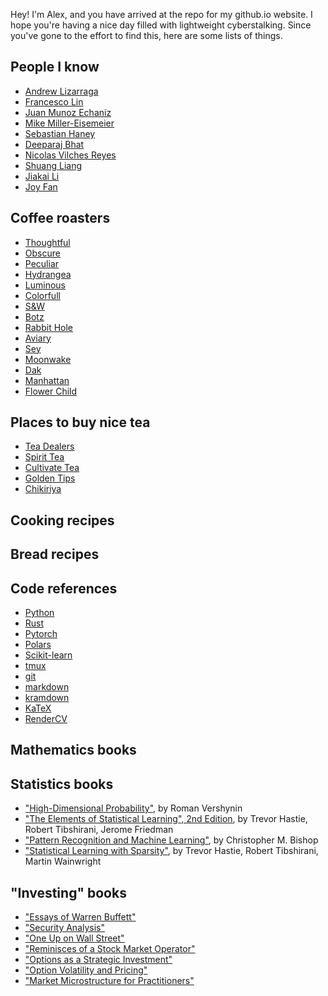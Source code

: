 Hey! I'm Alex, and you have arrived at the repo for my github.io website. I hope you're having a nice day filled with lightweight cyberstalking. Since you've gone to the effort to find this, here are some lists of things.

## People I know
- [Andrew Lizarraga](https://drewrl3v.github.io/)
- [Francesco Lin](https://www.math.columbia.edu/~flin/)
- [Juan Munoz Echaniz](https://sites.google.com/scgp.stonybrook.edu/juanmunozechaniz/)
- [Mike Miller-Eisemeier](https://sites.google.com/view/millereismeier/home)
- [Sebastian Haney](https://sites.google.com/view/sebastian-haney/home)
- [Deeparaj Bhat](https://sites.google.com/view/dbhat/)
- [Nicolas Vilches Reyes](https://www.math.columbia.edu/~nivilches/)
- [Shuang Liang]()
- [Jiakai Li](http://instantons.org/)
- [Joy Fan](https://joylfan.weebly.com/)

## Coffee roasters
- [Thoughtful](https://thoughtfulcoffee.co/)
- [Obscure](https://www.obscure.coffee/)
- [Peculiar]()
- [Hydrangea](https://hydrangea.coffee/)
- [Luminous](https://www.loveluminous.coffee/)
- [Colorfull](https://colorfullcoffee.com/)
- [S&W](https://www.swroasting.coffee/)
- [Botz](https://botz-coffee.com/)
- [Rabbit Hole](https://www.rabbitholeroasters.com/)
- [Aviary](https://aviary.coffee/)
- [Sey](https://www.seycoffee.com/)
- [Moonwake](https://moonwakecoffeeroasters.com/)
- [Dak](https://www.dakcoffeeroasters.com/)
- [Manhattan](https://manhattancoffeeroasters.com/shop/)
- [Flower Child](https://flowerchildcoffee.com/)


## Places to buy nice tea
- [Tea Dealers](https://www.teadealers.com/)
- [Spirit Tea](https://spirittea.co/)
- [Cultivate Tea](https://cultivatetea.com/collections/tea)
- [Golden Tips](https://www.goldentipstea.com/)
- [Chikiriya](https://kyo-chikiriya.shop/)

## Cooking recipes


## Bread recipes


## Code references
- [Python](https://docs.python.org/3/library/)
- [Rust](https://doc.rust-lang.org/std/index.html)
- [Pytorch](https://pytorch.org/docs/stable/index.html) 
- [Polars](https://docs.pola.rs/)
- [Scikit-learn](https://scikit-learn.org/stable/api/index.html)
- [tmux](https://github.com/tmux/tmux/wiki/Getting-Started)
- [git](https://git-scm.com/doc)
- [markdown](https://www.markdownguide.org/cheat-sheet/)
- [kramdown](https://kramdown.gettalong.org/quickref.html) 
- [KaTeX](https://katex.org/docs/supported.html)
- [RenderCV](https://docs.rendercv.com/user_guide/)

## Mathematics books


## Statistics books
- ["High-Dimensional Probability"](https://www.math.uci.edu/~rvershyn/papers/HDP-book/HDP-book.pdf), by Roman Vershynin
- ["The Elements of Statistical Learning", 2nd Edition](https://libgen.is/book/index.php?md5=0161E6689920ACB72E562A5B8D726F4D), by Trevor Hastie, Robert Tibshirani, Jerome Friedman
- ["Pattern Recognition and Machine Learning"](https://libgen.is/book/index.php?md5=6B552B24CAE380BB656F7AAEF7F81B46), by Christopher M. Bishop
- ["Statistical Learning with Sparsity"](https://libgen.is/book/index.php?md5=823BE00791A0521B82B15C9A35CB9C1E), by Trevor Hastie, Robert Tibshirani, Martin Wainwright

## "Investing" books
- ["Essays of Warren Buffett"]()
- ["Security Analysis"]()
- ["One Up on Wall Street"]()
- ["Reminisces of a Stock Market Operator"]()
- ["Options as a Strategic Investment"]()
- ["Option Volatility and Pricing"]()
- ["Market Microstructure for Practitioners"]() 


